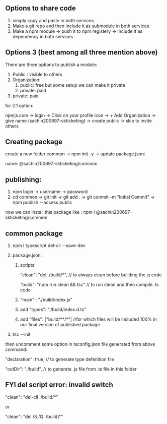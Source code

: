 ## Options to share code

1. simply copy and paste in both services
2. Make a git repo and then include it as submodule in both services
3. Make a npm module -> push it to npm registery -> include it as dependency in
   both services

## Options 3 (best among all three mention above)

There are three options to publish a module:

1. Public : visible to others
2. Organization:
   1. public: free but some setup we can make it private
   2. private: paid
3. private: paid

for 2.1 option:

npmjs.com -> login -> Click on your profile icon -> + Add Organization -> give
name (sachin200697-skticketing) -> create public -> skip to invite others

## Creating package

create a new folder common -> npm init -y -> update package.json:

name: @sachin200697-skticketing/common

## publishing:

1. npm login -> username -> password
2. cd common -> git init -> git add . -> git commit -m "Initial Commit" -> npm
   publish --access public

now we can install this package like : npm i @sachin200697-skticketing/common

## common package

1. npm i typescript del-cli --save-dev

2. package.json:

   1. scripts:

      "clean": "del ./build/\*", // to always clean before building the js code

      "build": "npm run clean && tsc" // to run clean and then compile .ts code

   2. "main" : "./build/index.js"
   3. add "types": "./build/index.d.ts"
   4. add "files": ["build/**/*"] //for which files will be insluded 100% in our
      final version of published package

3. tsc --init

then uncomment some option in tsconfig.json file generated from above command:

"declaration": true, // to generate type defenition file

"outDir": "./build", // to generate .js file from .ts file in this folder

## FYI del script error: invalid switch

"clean": "del-cli ./build/\*"

or

"clean": "del /S /Q .\\build\\\*"
